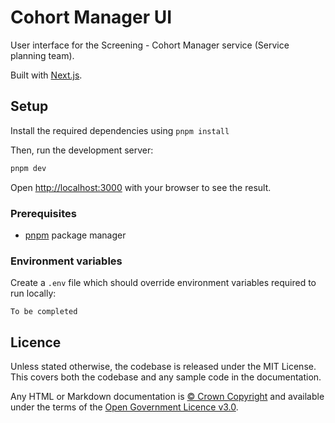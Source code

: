 # Cohort Manager UI

User interface for the Screening - Cohort Manager service (Service planning team).

Built with [Next.js](https://nextjs.org/).

## Setup

Install the required dependencies using `pnpm install`

Then, run the development server:

```bash
pnpm dev
```

Open [http://localhost:3000](http://localhost:3000) with your browser to see the result.

### Prerequisites

- [pnpm](https://pnpm.io/) package manager

### Environment variables

Create a `.env` file which should override environment variables required to run locally:

```
To be completed
```

## Licence

Unless stated otherwise, the codebase is released under the MIT License. This covers both the codebase and any sample code in the documentation.

Any HTML or Markdown documentation is [© Crown Copyright](https://www.nationalarchives.gov.uk/information-management/re-using-public-sector-information/uk-government-licensing-framework/crown-copyright/) and available under the terms of the [Open Government Licence v3.0](https://www.nationalarchives.gov.uk/doc/open-government-licence/version/3/).
